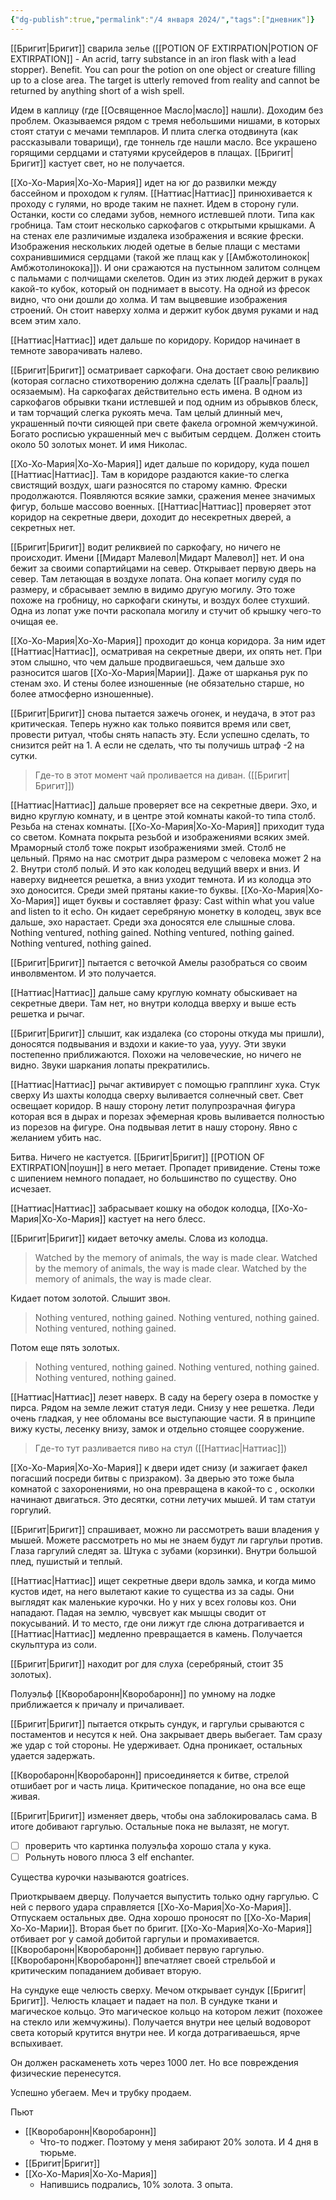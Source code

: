 ```yaml
---
{"dg-publish":true,"permalink":"/4 января 2024/","tags":["дневник"]}
---
```


[[Бригит\|Бригит]] сварила зелье ([[POTION OF EXTIRPATION\|POTION OF EXTIRPATION]] - An acrid, tarry substance in an iron flask with a lead stopper). Benefit. You can pour the potion on one object or creature filling up to a close area. The target is utterly removed from reality and cannot be returned by anything short of a wish spell.

Идем в каплицу (где [[Освященное Масло\|масло]] нашли). Доходим без проблем. Оказываемся рядом с тремя небольшими нишами, в которых стоят статуи с мечами темпларов. И плита слегка отодвинута (как рассказывали товарищи), где тоннель где нашли масло. Все украшено горящими сердцами и статуями крусейдеров в плащах.  [[Бригит\|Бригит]] кастует свет, но не получается.

[[Хо-Хо-Мария\|Хо-Хо-Мария]] идет на юг до развилки между бассейном и  проходом к гулям. [[Наттиас\|Наттиас]] принюхивается к проходу с гулями, но вроде таким не пахнет. Идем в сторону гули. Останки, кости со следами зубов, немного истлевшей плоти. Типа как гробница. Там стоит несколько саркофагов с открытыми крышками. А на стенах еле различимые издалека изображения и всякие фрески. Изображения нескольких людей одетые в белые плащи с местами сохранившимися сердцами (такой же плащ как у [[Амбжотолинокок\|Амбжотолинокока]]). И они сражаются на пустынном залитом солнцем с пальмами с полчищами скелетов. Один из этих людей держит в руках какой-то кубок, который он поднимает в высоту. На одной из фресок видно, что они дошли до холма. И там выцвевшие изображения строений. Он стоит наверху холма и держит кубок двумя руками и над всем этим хало. 

[[Наттиас\|Наттиас]] идет дальше по коридору. Коридор начинает в темноте заворачивать налево. 

[[Бригит\|Бригит]] осматривает саркофаги. Она достает свою реликвию (которая согласно стихотворению должна сделать [[Грааль\|Грааль]] осязаемым). На саркофагах действительно есть имена. В одном из саркофагов обрывки ткани истлевшей и под одним из обрывков блеск, и там торчащий слегка рукоять меча. Там целый длинный меч, украшенный почти сияющей при свете факела огромной жемчужиной. Богато росписью украшенный меч с выбитым сердцем. Должен стоить около 50 золотых монет. И имя Николас.

[[Хо-Хо-Мария\|Хо-Хо-Мария]] идет дальше по коридору, куда пошел [[Наттиас\|Наттиас]]. Там в коридоре раздаются какие-то слегка свистящий воздух, шаги разносятся по старому камню. Фрески продолжаются. Появляются всякие замки, сражения менее значимых фигур, больше массово военных. [[Наттиас\|Наттиас]] проверяет этот коридор на секретные двери, доходит до несекретных дверей, а секретных нет.

[[Бригит\|Бригит]] водит реликвией по саркофагу, но ничего не происходит. Имени [[Мидарт Малевол\|Мидарт Малевол]] нет. И она бежит за своими сопартийцами на север. Открывает первую дверь на север. Там летающая в воздухе лопата. Она копает могилу судя по размеру, и сбрасывает землю в видимо другую могилу. Это тоже похоже на гробницу, но саркофаги скинуты, и воздух более стухший. Одна из лопат уже почти раскопала могилу и стучит об крышку чего-то очищая ее. 

[[Хо-Хо-Мария\|Хо-Хо-Мария]] проходит до конца коридора. За ним идет [[Наттиас\|Наттиас]], осматривая на секретные двери, их опять нет. При этом слышно, что чем дальше продвигаешься, чем дальше эхо разносится шагов [[Хо-Хо-Мария\|Марии]]. Даже от шарканья рук по стенам эхо. И стены более изношенные (не обязательно старше, но более атмосферно изношенные). 

[[Бригит\|Бригит]] снова пытается зажечь огонек, и неудача, в этот раз критическая. Теперь нужно как только появится время или свет, провести ритуал, чтобы снять напасть эту. Если успешно сделать, то снизится рейт на 1. А если не сделать, что ты получишь штраф -2 на сутки.

> Где-то в этот момент чай проливается на диван. ([[Бригит\|Бригит]])

[[Наттиас\|Наттиас]] дальше проверяет все на секретные двери. Эхо, и видно круглую комнату, и в центре этой комнаты какой-то типа столб. Резьба на стенах комнаты. [[Хо-Хо-Мария\|Хо-Хо-Мария]] приходит туда со светом. Комната покрыта резьбой и изображениями всяких змей. Мраморный столб тоже покрыт изображениями змей. Столб не цельный. Прямо на нас смотрит дыра размером с человека может 2 на 2. Внутри столб полый. И это как колодец ведущий вверх и вниз. И наверху виднеется решетка, а вниз уходит темнота. И из колодца это эхо доносится. Среди змей прятаны какие-то буквы. [[Хо-Хо-Мария\|Хо-Хо-Мария]] ищет буквы и составляет фразу: Cast within what you value and listen to it echo. Он кидает серебряную монетку в колодец, звук все дальше, эхо нарастает. Среди эха доносятся еле слышные слова. Nothing ventured, nothing gained. Nothing ventured, nothing gained. Nothing ventured, nothing gained.

[[Бригит\|Бригит]] пытается с веточкой Амелы разобраться со своим инволвментом. И это получается. 

[[Наттиас\|Наттиас]] дальше саму круглую комнату обыскивает на секретные двери. Там нет, но внутри колодца вверху и выше есть решетка и рычаг. 

[[Бригит\|Бригит]] слышит, как издалека (со стороны откуда мы пришли), доносятся подвывания и вздохи и какие-то уаа, уууу. Эти звуки постепенно приближаются. Похожи на человеческие, но ничего не видно. Звуки шаркания лопаты прекратились. 

[[Наттиас\|Наттиас]] рычаг активирует с помощью грапплинг хука. Стук сверху Из шахты колодца сверху выливается солнечный свет. Свет освещает коридор. В нашу сторону летит полупрозрачная фигура которая вся в дырах и порезах эфемерная кровь выливается полностью из порезов на фигуре. Она подвывая летит в нашу сторону. Явно с желанием убить нас. 

Битва. Ничего не кастуется. [[Бригит\|Бригит]] [[POTION OF EXTIRPATION\|поушн]] в него метает. Пропадет привидение. Стены тоже с шипением немного попадает, но большинство по существу. Оно исчезает.

[[Наттиас\|Наттиас]] забрасывает кошку на ободок колодца, [[Хо-Хо-Мария\|Хо-Хо-Мария]] кастует на него блесс. 

[[Бригит\|Бригит]] кидает веточку амелы. Слова из колодца. 

> Watched by the memory of animals, the way is made clear. Watched by the memory of animals, the way is made clear. Watched by the memory of animals, the way is made clear.

Кидает потом золотой.  Слышит звон.

>Nothing ventured, nothing gained. Nothing ventured, nothing gained. Nothing ventured, nothing gained.

Потом еще пять золотых.

> Nothing ventured, nothing gained. Nothing ventured, nothing gained. Nothing ventured, nothing gained.

[[Наттиас\|Наттиас]] лезет наверх. В саду на берегу озера в помостке у пирса. Рядом на земле лежит статуя леди. Снизу у нее решетка. Леди очень гладкая, у нее обломаны все выступающие части. Я в принципе вижу кусты, лесенку внизу, замок и отдельно стоящее сооружение. 

> Где-то тут разливается пиво на стул ([[Наттиас\|Наттиас]])

[[Хо-Хо-Мария\|Хо-Хо-Мария]] к двери идет снизу (и зажигает факел погасший посреди битвы с призраком). За дверью это тоже была комнатой с захоронениями, но она превращена в какой-то с , осколки начинают двигаться. Это десятки, сотни летучих мышей. И там статуи горгулий.

[[Бригит\|Бригит]] спрашивает, можно ли рассмотреть ваши владения у мышей. Можете рассмотреть но мы не знаем будут ли гаргульи против. Глаза гаргулий следят за. Штука с зубами (корзинки). Внутри большой плед, пушистый и теплый. 

[[Наттиас\|Наттиас]] ищет секретные двери вдоль замка, и когда мимо кустов идет, на него вылетают какие то существа из за сады. Они выглядят как маленькие курочки. Но у них у всех головы коз. Они нападают. Падая на землю, чувсвует как мышцы сводит от покусываний. И то место, где они лижут где слюна дотрагивается и [[Наттиас\|Наттиас]] медленно превращается в камень. Получается скульптура из соли. 

[[Бригит\|Бригит]] находит рог для слуха (серебряный, стоит 35 золотых).

Полуэльф [[Кворобаронн\|Кворобаронн]] по умному на лодке приближается к причалу и причаливает. 

[[Бригит\|Бригит]] пытается открыть сундук, и гаргульи срываются с постаментов и несутся к ней. Она закрывает дверь выбегает. Там сразу же удар с той стороны. Не удерживает. Одна проникает, остальных удается задержать. 

[[Кворобаронн\|Кворобаронн]] присоединяется к битве, стрелой отшибает рог и часть лица. Критическое попадание, но она все еще живая. 

[[Бригит\|Бригит]] изменяет дверь, чтобы она заблокировалась сама. В итоге добивают гаргулью. Остальные пока не вылазят, не могут.

- [ ] проверить что картинка полуэльфа хорошо стала у кука.
- [ ] Рольнуть нового плюса 3 elf enchanter.

Существа курочки называются goatrices.

Приоткрываем дверцу. Получается выпустить только одну гаргулью. С ней с первого удара справляется [[Хо-Хо-Мария\|Хо-Хо-Мария]]. Отпускаем остальных две. Одна хорошо проносят по [[Хо-Хо-Мария\|Хо-Хо-Марии]]. Вторая бьет по бригит. [[Хо-Хо-Мария\|Хо-Хо-Мария]] отбивает рог у самой добитой гаргульи и промахивается. [[Кворобаронн\|Кворобаронн]] добивает первую гаргулью. [[Кворобаронн\|Кворобаронн]] впечатляет своей стрельбой и критическим попаданием добивает вторую. 

На сундуке еще челюсть сверху. Мечом открывает сундук [[Бригит\|Бригит]]. Челюсть клацает и падает на пол. В сундуке ткани и магическое кольцо. Это магическое кольцо на котором лежит (похожее на стекло или жемчужины). Получается внутри нее целый водоворот света который крутится внутри нее. И когда дотрагиваешься, ярче вспыхивает. 

Он должен раскаменеть хоть через 1000 лет. Но все повреждения физические перенесутся. 

Успешно убегаем.
Меч и трубку продаем.

Пьют
- [[Кворобаронн\|Кворобаронн]]
	- Что-то поджег. Поэтому у меня забирают 20% золота. И 4 дня в тюрьме.
- [[Бригит\|Бригит]]
- [[Хо-Хо-Мария\|Хо-Хо-Мария]]
	- Напившись подрались, 10% золота. 3 опыта.